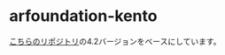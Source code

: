 # arfoundation-kento
[こちらのリポジトリ](https://github.com/Unity-Technologies/arfoundation-samples)の4.2バージョンをベースにしています。
